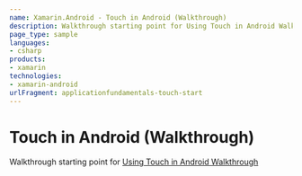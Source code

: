 ```yaml
---
name: Xamarin.Android - Touch in Android (Walkthrough)
description: Walkthrough starting point for Using Touch in Android Walkthrough
page_type: sample
languages:
- csharp
products:
- xamarin
technologies:
- xamarin-android
urlFragment: applicationfundamentals-touch-start
---
```

# Touch in Android (Walkthrough)

Walkthrough starting point for [Using Touch in Android Walkthrough](http://developer.xamarin.com/guides/cross-platform/application_fundamentals/touch/part_4_android_touch_walkthrough/)

